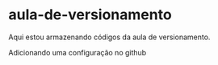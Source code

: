 # aula-de-versionamento
Aqui estou armazenando códigos da aula de versionamento.

Adicionando uma configuração no github